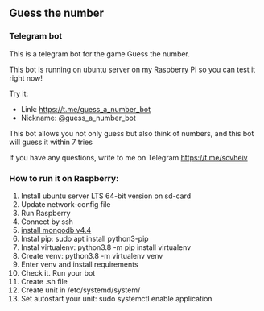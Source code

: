 ## Guess the number
### Telegram bot
This is a telegram bot for the game Guess the number. 

This bot is running on ubuntu server on my Raspberry Pi so you can test it right now!

Try it:
- Link: https://t.me/guess_a_number_bot
- Nickname: @guess_a_number_bot

This bot allows you not only guess but also think of numbers, and this bot will guess it within 7 tries

If you have any questions, write to me on Telegram https://t.me/sovheiv

### How to run it on Raspberry:
1. Install ubuntu server LTS 64-bit version on sd-card
2. Update network-config file
3. Run Raspberry
4. Connect by ssh 
5. [install mongodb v4.4](https://www.mongodb.com/developer/how-to/mongodb-on-raspberry-pi/)
6. Instal pip: sudo apt install python3-pip
7. Instal virtualenv: python3.8 -m pip install virtualenv
8. Create venv: python3.8 -m virtualenv venv
9. Enter venv and install requirements
10. Check it. Run your bot 
11. Create .sh file 
12. Create unit in /etc/systemd/system/
14. Set autostart your unit: sudo systemctl enable application



